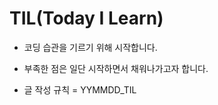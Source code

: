 TIL(Today I Learn)
=============

* 코딩 습관을 기르기 위해 시작합니다. 
* 부족한 점은 일단 시작하면서 채워나가고자 합니다.

* 글 작성 규칙 = YYMMDD_TIL


